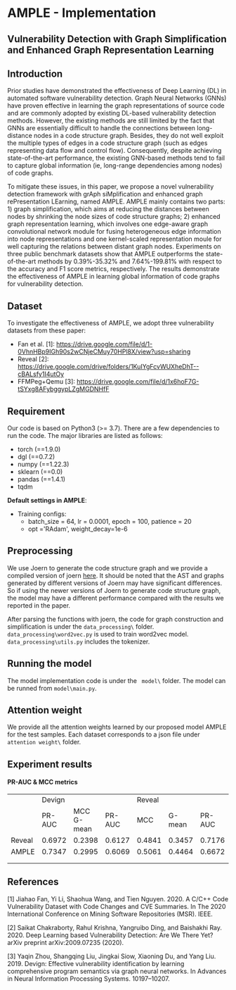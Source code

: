 # AMPLE - Implementation
## Vulnerability Detection with Graph Simplification and Enhanced Graph Representation Learning

## Introduction
Prior studies have demonstrated the effectiveness of Deep Learning (DL) in automated software vulnerability detection. Graph Neural Networks (GNNs) have proven effective in learning the graph representations of source code and are commonly adopted by existing DL-based vulnerability detection methods. However, the existing methods are still limited by the fact that GNNs are essentially difficult to handle the connections between long-distance nodes in a code structure graph. Besides, they do not well exploit the multiple types of edges in a code structure graph (such as edges representing data flow and control flow). Consequently, despite achieving state-of-the-art performance, the existing GNN-based methods tend to fail to capture global information (ie, long-range dependencies among nodes) of code graphs. 

To mitigate these issues, in this paper, we propose a novel vulnerability detection framework with grAph siMplification and enhanced graph rePresentation LEarning, named AMPLE. AMPLE mainly contains two parts: 1) graph simplification, which aims at reducing the distances between nodes by shrinking the node sizes of code structure graphs; 2) enhanced graph representation learning, which involves one edge-aware graph convolutional network module for fusing heterogeneous edge information into node representations and one kernel-scaled representation moule for well capturing the relations between distant graph nodes. Experiments on three public benchmark datasets show that AMPLE outperforms the state-of-the-art methods by 0.39%-35.32% and 7.64%-199.81% with respect to the accuracy and F1 score metrics, respectively. The results demonstrate the effectiveness of AMPLE in learning global information of code graphs for vulnerability detection.

## Dataset
To investigate the effectiveness of AMPLE, we adopt three vulnerability datasets from these paper: 
* Fan et al. [1]: <https://drive.google.com/file/d/1-0VhnHBp9IGh90s2wCNjeCMuy70HPl8X/view?usp=sharing>
* Reveal [2]: https://drive.google.com/drive/folders/1KuIYgFcvWUXheDhT--cBALsfy1I4utOy
* FFMPeg+Qemu [3]: https://drive.google.com/file/d/1x6hoF7G-tSYxg8AFybggypLZgMGDNHfF

## Requirement
Our code is based on Python3 (>= 3.7). There are a few dependencies to run the code. The major libraries are listed as follows:
* torch  (==1.9.0)
* dgl  (==0.7.2)
* numpy  (==1.22.3)
* sklearn  (==0.0)
* pandas  (==1.4.1)
* tqdm

**Default settings in AMPLE**:
* Training configs: 
    * batch_size = 64, lr = 0.0001, epoch = 100, patience = 20
    * opt ='RAdam', weight_decay=1e-6

## Preprocessing
We use Joern to generate the code structure graph and we provide a compiled version of joern [here](https://zenodo.org/record/7323504#.Y3OQL3ZByUk). It should be noted that the AST and graphs generated by different versions of Joern may have significant differences. So if using the newer versions of Joern to generate code structure graph, the model may have a different performance compared with the results we reported in the paper.

After parsing the functions with joern, the code for graph construction and simplification is under the ```data_processing\``` folder. ```data_processing\word2vec.py``` is used to train word2vec model. ```data_processing\utils.py``` includes the tokenizer. 

## Running the model
The model implementation code is under the ``` model\``` folder. The model can be runned from ```model\main.py```.

## Attention weight
We provide all the attention weights learned by our proposed model AMPLE for the test samples. Each dataset corresponds to a json file under ```attention weight\``` folder.

## Experiment results
#### PR-AUC & MCC metrics
<table>
   <tr>
      <td></td>
      <td>                    Devign</td>
      <td></td>
      <td></td>
      <td>                   Reveal</td>
      <td></td>
      <td></td>
      <td>                             Fan</td>
      <td></td>
      <td></td>
   </tr>
   <tr>
      <td></td>
      <td>       PR-AUC</td>
      <td>MCC      G-mean</td>
      <td>PR-AUC</td>
      <td>  MCC</td>
      <td>G-mean</td>
      <td>PR-AUC</td>
      <td>MCC      G-mean</td>
   </tr>
   <tr>
      <td>Reveal</td>
      <td>0.6972</td>
      <td>0.2398</td>
      <td>0.6127</td>
      <td>0.4841</td>
      <td>0.3457</td>
      <td>0.7176</td>
      <td>0.2748</td>
      <td>0.1783</td>
      <td>0.5544</td>
   </tr>
   <tr>
      <td>AMPLE</td>
      <td>0.7347</td>
      <td>0.2995</td>
      <td>0.6069</td>
      <td>0.5061</td>
      <td>0.4464</td>
      <td>0.6672</td>
      <td>0.3383</td>
      <td>0.286</td>
      <td>0.5762</td>
   </tr>
   <tr>
      <td></td>
   </tr>
   <tr>
      <td></td>
   </tr>
</table>


## References
[1] Jiahao Fan, Yi Li, Shaohua Wang, and Tien Nguyen. 2020. A C/C++ Code Vulnerability Dataset with Code Changes and CVE Summaries. In The 2020 International Conference on Mining Software Repositories (MSR). IEEE.

[2] Saikat Chakraborty, Rahul Krishna, Yangruibo Ding, and Baishakhi Ray. 2020. Deep Learning based Vulnerability Detection: Are We There Yet? arXiv preprint arXiv:2009.07235 (2020).

[3] Yaqin Zhou, Shangqing Liu, Jingkai Siow, Xiaoning Du, and Yang Liu. 2019. Devign: Effective vulnerability identification by learning comprehensive program semantics via graph neural networks. In Advances in Neural Information Processing Systems. 10197–10207.

